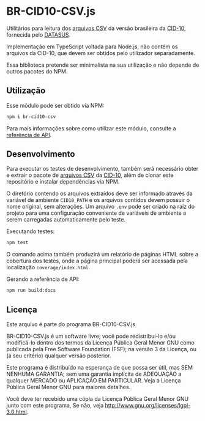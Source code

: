 # BR-CID10-CSV.js

Utilitários para leitura dos [arquivos CSV] da versão brasileira da [CID-10],
fornecida pelo [DATASUS].

Implementação em TypeScript voltada para Node.js, não contém os arquivos da
CID-10, que devem ser obtidos pelo utilizador separadamente.

Essa biblioteca pretende ser minimalista na sua utilização e não depende de
outros pacotes do NPM.

## Utilização

Esse módulo pode ser obtido via NPM:

```bash
npm i br-cid10-csv
```

Para mais informações sobre como utilizar este módulo, consulte a
[referência de API].

## Desenvolvimento

Para executar os testes de desenvolvimento, também será necessário obter e
extrair o pacote de [arquivos CSV] da [CID-10], além de clonar este repositório
e instalar dependências via NPM.

O diretório contendo os arquivos extraídos deve ser informado através da
variável de ambiente `CID10_PATH` e os arquivos contidos devem possuir o nome
original, sem alterações. Um arquivo `.env` pode ser criado na raíz do projeto
para uma configuração conveniente de variáveis de ambiente a serem carregadas
automaticamente pelo teste.

Executando testes:

```bash
npm test
```

O comando acima também produzirá um relatório de páginas HTML sobre a cobertura
dos testes, onde a página principal poderá ser acessada pela localização
`coverage/index.html`.

Gerando a referência de API:

```bash
npm run build:docs
```

## Licença

Este arquivo é parte do programa BR-CID10-CSV.js

BR-CID10-CSV.js é um software livre; você pode redistribuí-lo e/ou
modificá-lo dentro dos termos da Licença Pública Geral Menor GNU como
publicada pela Free Software Foundation (FSF); na versão 3 da
Licença, ou (a seu critério) qualquer versão posterior.

Este programa é distribuído na esperança de que possa ser útil,
mas SEM NENHUMA GARANTIA; sem uma garantia implícita de ADEQUAÇÃO
a qualquer MERCADO ou APLICAÇÃO EM PARTICULAR. Veja a
Licença Pública Geral Menor GNU para maiores detalhes.

Você deve ter recebido uma cópia da Licença Pública Geral Menor GNU junto
com este programa, Se não, veja <http://www.gnu.org/licenses/lgpl-3.0.html>.

[arquivos CSV]: http://www2.datasus.gov.br/cid10/V2008/downloads/CID10CSV.zip
[CID-10]: http://www2.datasus.gov.br/cid10/V2008/cid10.htm
[DATASUS]: https://datasus.saude.gov.br/
[referência de API]: https://ademilsonfp.github.io/br-cid10-csv-docs

